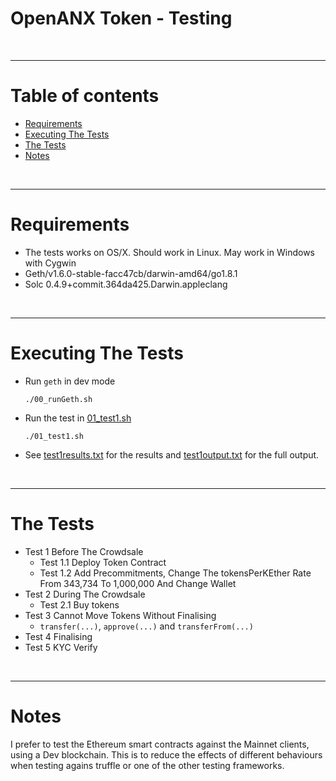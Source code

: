 # OpenANX Token - Testing

<br />

<hr />

# Table of contents

* [Requirements](#requirements)
* [Executing The Tests](#executing-the-tests)
* [The Tests](#the-tests)
* [Notes](#notes)

<br />

<hr />

# Requirements

* The tests works on OS/X. Should work in Linux. May work in Windows with Cygwin
* Geth/v1.6.0-stable-facc47cb/darwin-amd64/go1.8.1
* Solc 0.4.9+commit.364da425.Darwin.appleclang

<br />

<hr />

# Executing The Tests

* Run `geth` in dev mode

      ./00_runGeth.sh

* Run the test in [01_test1.sh](01_test1.sh)

      ./01_test1.sh

* See  [test1results.txt](test1results.txt) for the results and [test1output.txt](test1output.txt) for the full output.

<br />

<hr />

# The Tests

* Test 1 Before The Crowdsale
  * Test 1.1 Deploy Token Contract
  * Test 1.2 Add Precommitments, Change The tokensPerKEther Rate From 343,734 To 1,000,000 And Change Wallet
* Test 2 During The Crowdsale
  * Test 2.1 Buy tokens
* Test 3 Cannot Move Tokens Without Finalising
  * `transfer(...)`, `approve(...)` and `transferFrom(...)`
* Test 4 Finalising
* Test 5 KYC Verify

<br />

<hr />

# Notes

I prefer to test the Ethereum smart contracts against the Mainnet clients, using a Dev blockchain. This is to reduce the effects of different behaviours when testing agains truffle or one of the other testing frameworks.